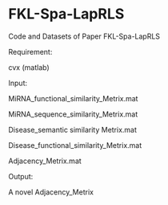 # FKL-Spa-LapRLS
Code and Datasets of Paper FKL-Spa-LapRLS

Requirement:

cvx (matlab)

Input:

MiRNA_functional_similarity_Metrix.mat

MiRNA_sequence_similarity_Metrix.mat

Disease_semantic similarity Metrix.mat

Disease_functional_similarity_Metrix.mat

Adjacency_Metrix.mat

Output:

A novel Adjacency_Metrix
